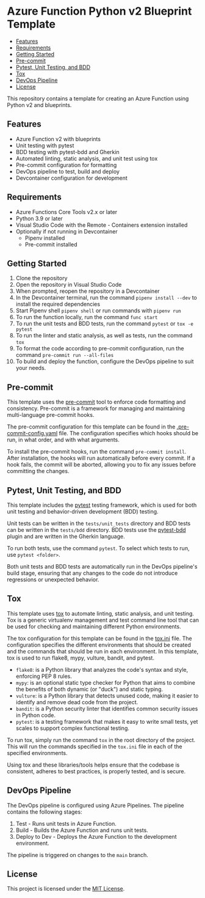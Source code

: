 # Azure Function Python v2 Blueprint Template

<!-- vscode-markdown-toc -->
* [Features](#Features)
* [Requirements](#Requirements)
* [Getting Started](#GettingStarted)
* [Pre-commit](#Pre-commit)
* [Pytest, Unit Testing, and BDD](#PytestUnitTestingandBDD)
* [Tox](#Tox)
* [DevOps Pipeline](#DevOpsPipeline)
* [License](#License)

<!-- vscode-markdown-toc-config
	numbering=true
	autoSave=true
	/vscode-markdown-toc-config -->
<!-- /vscode-markdown-toc -->

This repository contains a template for creating an Azure Function using Python v2 and blueprints.

## Features

-   Azure Function v2 with blueprints
-   Unit testing with pytest
-   BDD testing with pytest-bdd and Gherkin
-   Automated linting, static analysis, and unit test using tox
-   Pre-commit configuration for formatting
-   DevOps pipeline to test, build and deploy
-   Devcontainer configuration for development

## Requirements

-   Azure Functions Core Tools v2.x or later
-   Python 3.9 or later
-   Visual Studio Code with the Remote - Containers extension installed
-   Optionally if not running in Devcontainer
    - Pipenv installed
    - Pre-commit installed

## Getting Started

1.  Clone the repository
2.  Open the repository in Visual Studio Code
3.  When prompted, reopen the repository in a Devcontainer
4.  In the Devcontainer terminal, run the command `pipenv install --dev` to install the required dependencies
5.  Start Pipenv shell `pipenv shell` or run commands with `pipenv run`
6.  To run the function locally, run the command `func start`
7.  To run the unit tests and BDD tests, run the command `pytest` or `tox -e pytest`
8.  To run the linter and static analysis, as well as tests, run the command `tox`
9.  To format the code according to pre-commit configuration, run the command `pre-commit run --all-files`
10. To build and deploy the function, configure the DevOps pipeline to suit your needs.

## Pre-commit

This template uses the  [pre-commit](https://pre-commit.com/) tool to enforce code formatting and consistency. Pre-commit is a framework for managing and maintaining multi-language pre-commit hooks.

The pre-commit configuration for this template can be found in the [.pre-commit-config.yaml](.pre-commit-config.yaml) file. The configuration specifies which hooks should be run, in what order, and with what arguments.

To install the pre-commit hooks, run the command `pre-commit install`. After installation, the hooks will run automatically before every commit. If a hook fails, the commit will be aborted, allowing you to fix any issues before committing the changes.

## Pytest, Unit Testing, and BDD

This template includes the [pytest](https://pytest.org/) testing framework, which is used for both unit testing and behavior-driven development (BDD) testing.

Unit tests can be written in the `tests/unit_tests` directory and BDD tests can be written in the `tests/bdd` directory. BDD tests use the [pytest-bdd](https://pypi.org/project/pytest-bdd/) plugin and are written in the Gherkin language.

To run both tests, use the command `pytest`. To select which tests to run, use `pytest <folder>`.

Both unit tests and BDD tests are automatically run in the DevOps pipeline's build stage, ensuring that any changes to the code do not introduce regressions or unexpected behavior.

## Tox

This template uses [tox](https://tox.readthedocs.io/en/latest/) to automate linting, static analysis, and unit testing. Tox is a generic virtualenv management and test command line tool that can be used for checking and maintaining different Python environments.

The tox configuration for this template can be found in the [tox.ini](tox.ini) file. The configuration specifies the different environments that should be created and the commands that should be run in each environment. In this template, tox is used to run flake8, mypy, vulture, bandit, and pytest.

-   `flake8`: is a Python library that analyzes the code's syntax and style, enforcing PEP 8 rules.
-   `mypy`: is an optional static type checker for Python that aims to combine the benefits of both dynamic (or "duck") and static typing.
-   `vulture`: is a Python library that detects unused code, making it easier to identify and remove dead code from the project.
-   `bandit`: is a Python security linter that identifies common security issues in Python code.
-   `pytest`: is a testing framework that makes it easy to write small tests, yet scales to support complex functional testing.

To run tox, simply run the command `tox` in the root directory of the project. This will run the commands specified in the `tox.ini` file in each of the specified environments.

Using tox and these libraries/tools helps ensure that the codebase is consistent, adheres to best practices, is properly tested, and is secure.

## DevOps Pipeline

The DevOps pipeline is configured using Azure Pipelines. The pipeline contains the following stages:

1.  Test - Runs unit tests in Azure Function.
2.  Build - Builds the Azure Function and runs unit tests.
3.  Deploy to Dev - Deploys the Azure Function to the development environment.

The pipeline is triggered on changes to the `main` branch.

## License

This project is licensed under the [MIT License](./LICENSE).
